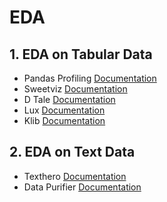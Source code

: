 # EDA

## 1. EDA on Tabular Data

* Pandas Profiling  [Documentation](https://pandas-profiling.ydata.ai/docs/master/index.html "Pandas Profiling")
* Sweetviz  [Documentation](https://pypi.org/project/sweetviz/ "Sweetviz")
* D Tale  [Documentation](https://pypi.org/project/dtale/ "DTale")
* Lux   [Documentation](https://lux-api.readthedocs.io/en/latest/ "Lux")
* Klib  [Documentation](https://klib.readthedocs.io/en/latest/ "Klib")

## 2. EDA on Text Data

* Texthero    [Documentation](https://texthero.org/ "Text Hero")
* Data Purifier   [Documentation](https://pypi.org/project/data-purifier/ "Data Purifier")
